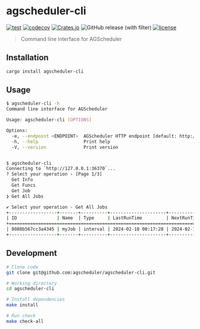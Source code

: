 # agscheduler-cli

[![test](https://github.com/agscheduler/agscheduler-cli/actions/workflows/test.yml/badge.svg)](https://github.com/agscheduler/agscheduler-cli/actions/workflows/test.yml)
[![codecov](https://codecov.io/gh/AGScheduler/agscheduler-cli/graph/badge.svg?token=2KUVNBKH9K)](https://codecov.io/gh/AGScheduler/agscheduler-cli)
[![Crates.io](https://img.shields.io/crates/v/agscheduler-cli.svg)](https://crates.io/crates/agscheduler-cli)
![GitHub release (with filter)](https://img.shields.io/github/v/release/agscheduler/agscheduler-cli)
[![license](https://img.shields.io/github/license/agscheduler/agscheduler)](https://github.com/agscheduler/agscheduler/blob/main/LICENSE)

> Command line interface for AGScheduler

## Installation

```bash
cargo install agscheduler-cli
```

## Usage

```bash
$ agscheduler-cli -h            
Command line interface for AGScheduler

Usage: agscheduler-cli [OPTIONS]

Options:
  -e, --endpoint <ENDPOINT>  AGScheduler HTTP endpoint [default: http://127.0.0.1:36370]
  -h, --help                 Print help
  -V, --version              Print version


$ agscheduler-cli   
Connecting to `http://127.0.0.1:36370`...
? Select your operation › [Page 1/3] 
  Get Info
  Get Funcs
  Get Job
❯ Get All Jobs

✔ Select your operation · Get All Jobs
+------------------+-------+----------+---------------------+---------------------+---------+
| ID               | Name  | Type     | LastRunTime         | NextRunTime         | Status  |
+===========================================================================================+
| 8088b567cc3a4345 | myJob | interval | 2024-02-18 00:17:28 | 2024-02-18 00:18:28 | running |
+------------------+-------+----------+---------------------+---------------------+---------+
```

## Development

```bash
# Clone code
git clone git@github.com:agscheduler/agscheduler-cli.git

# Working directory
cd agscheduler-cli

# Install dependencies
make install

# Run check
make check-all
```

